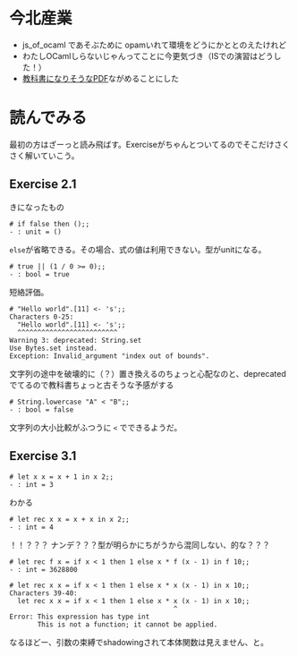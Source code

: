 # 今北産業

* js_of_ocaml であそぶために opamいれて環境をどうにかととのえたけれど
* わたしOCamlしらないじゃんってことに今更気づき（ISでの演習はどうした！）
* [教科書になりそうなPDF](https://www.google.co.jp/search?q=Introduction+to+Objective+Caml)ながめることにした

# 読んでみる

最初の方はざーっと読み飛ばす。Exerciseがちゃんとついてるのでそこだけさくさく解いていこう。

## Exercise 2.1

きになったもの

```
# if false then ();;
- : unit = ()
```

`else`が省略できる。その場合、式の値は利用できない。型がunitになる。

```
# true || (1 / 0 >= 0);;
- : bool = true
```

短絡評価。

```
# "Hello world".[11] <- 's';;
Characters 0-25:
  "Hello world".[11] <- 's';;
  ^^^^^^^^^^^^^^^^^^^^^^^^^
Warning 3: deprecated: String.set
Use Bytes.set instead.
Exception: Invalid_argument "index out of bounds".
```

文字列の途中を破壊的に（？）置き換えるのちょっと心配なのと、deprecatedでてるので教科書ちょっと古そうな予感がする

```
# String.lowercase "A" < "B";;
- : bool = false
```

文字列の大小比較がふつうに `<` でできるようだ。


## Exercise 3.1

```
# let x x = x + 1 in x 2;;
- : int = 3
```

わかる

```
# let rec x x = x + x in x 2;;
- : int = 4
```

！！？？？ ナンデ？？？型が明らかにちがうから混同しない、的な？？？

```
# let rec f x = if x < 1 then 1 else x * f (x - 1) in f 10;;
- : int = 3628800
```

```
# let rec x x = if x < 1 then 1 else x * x (x - 1) in x 10;;
Characters 39-40:
  let rec x x = if x < 1 then 1 else x * x (x - 1) in x 10;;
                                         ^
Error: This expression has type int
       This is not a function; it cannot be applied.
```

なるほどー、引数の束縛でshadowingされて本体関数は見えません、と。
